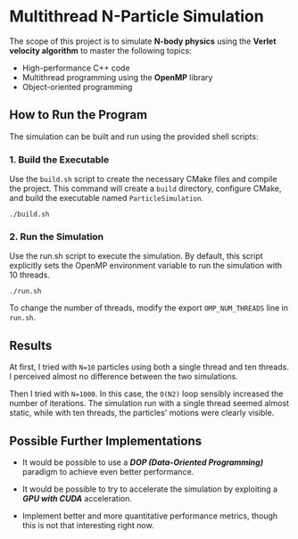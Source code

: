 # Multithread N-Particle Simulation

The scope of this project is to simulate **N-body physics** using the **Verlet velocity algorithm** to master the following topics:
* High-performance C++ code
* Multithread programming using the **OpenMP** library
* Object-oriented programming


## How to Run the Program

The simulation can be built and run using the provided shell scripts:

### 1. Build the Executable

Use the `build.sh` script to create the necessary CMake files and compile the project. This command will create a `build` directory, configure CMake, and build the executable named `ParticleSimulation`.

```
./build.sh
```
### 2. Run the Simulation

Use the run.sh script to execute the simulation. By default, this script explicitly sets the OpenMP environment variable to run the simulation with 10 threads.

```
./run.sh
```

To change the number of threads, modify the export ```OMP_NUM_THREADS``` line in ```run.sh```.


## Results

At first, I tried with ```N=10``` particles using both a single thread and ten threads. I perceived almost no difference between the two simulations.

Then I tried with ```N=1000```. In this case, the ```O(N2)``` loop sensibly increased the number of iterations. The simulation run with a single thread seemed almost static, while with ten threads, the particles' motions were clearly visible.

## Possible Further Implementations

* It would be possible to use a ***DOP (Data-Oriented Programming)*** paradigm to achieve even better performance.

* It would be possible to try to accelerate the simulation by exploiting a ***GPU with CUDA*** acceleration.

* Implement better and more quantitative performance metrics, though this is not that interesting right now.